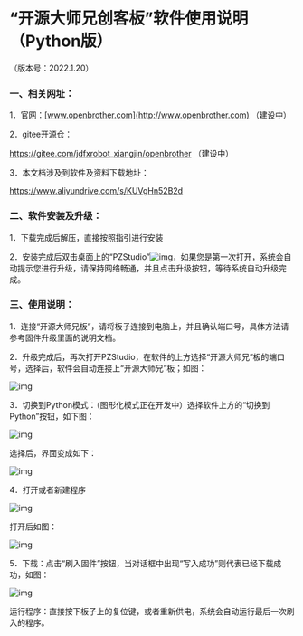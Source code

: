 # “开源大师兄创客板”软件使用说明（Python版）

（版本号：2022.1.20）

### 一、相关网址：

1．官网：[www.openbrother.com](http://www.openbrother.com) （建设中）

2．gitee开源仓：

https://gitee.com/jdfxrobot_xiangjin/openbrother （建设中）

3．本文档涉及到软件及资料下载地址：

https://www.aliyundrive.com/s/KUVgHn52B2d 

 

### 二、软件安装及升级：

1．下载完成后解压，直接按照指引进行安装

2．安装完成后双击桌面上的“PZStudio”![img](file:///C:\Users\向金\AppData\Local\Temp\ksohtml13820\wps1.jpg)，如果您是第一次打开，系统会自动提示您进行升级，请保持网络畅通，并且点击升级按钮，等待系统自动升级完成。

 

### 三、使用说明：

1．连接“开源大师兄板”，请将板子连接到电脑上，并且确认端口号，具体方法请参考固件升级里面的说明文档。

2．升级完成后，再次打开PZStudio，在软件的上方选择“开源大师兄”板的端口号，选择后，软件会自动连接上“开源大师兄”板；如图：

![img](file:///C:\Users\向金\AppData\Local\Temp\ksohtml13820\wps2.jpg) 

3．切换到Python模式：（图形化模式正在开发中）选择软件上方的“切换到Python”按钮，如下图：

![img](file:///C:\Users\向金\AppData\Local\Temp\ksohtml13820\wps3.jpg) 

选择后，界面变成如下：

![img](file:///C:\Users\向金\AppData\Local\Temp\ksohtml13820\wps4.jpg) 

4．打开或者新建程序

![img](file:///C:\Users\向金\AppData\Local\Temp\ksohtml13820\wps5.jpg) 

打开后如图：

![img](file:///C:\Users\向金\AppData\Local\Temp\ksohtml13820\wps6.jpg) 

5．下载：点击“刷入固件”按钮，当对话框中出现“写入成功”则代表已经下载成功，如图：

![img](file:///C:\Users\向金\AppData\Local\Temp\ksohtml13820\wps7.jpg) 

 

运行程序：直接按下板子上的复位键，或者重新供电，系统会自动运行最后一次刷入的程序。